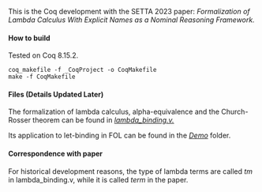 This is the Coq development with the SETTA 2023 paper: *Formalization of Lambda Calculus With Explicit Names as a Nominal Reasoning Framework.*



#### **How to build**

Tested on Coq 8.15.2.

```
coq_makefile -f _CoqProject -o CoqMakefile
make -f CoqMakefile
```

#### Files (Details Updated Later)

The formalization of lambda calculus, alpha-equivalence and the Church-Rosser theorem can be found in <u>*lambda_binding.v.*</u>

Its application to let-binding in FOL can be found in the <u>*Demo*</u> folder.

#### Correspondence with paper

For historical development reasons, the type of lambda terms are called *tm* in lambda_binding.v, while it is called *term* in the paper.